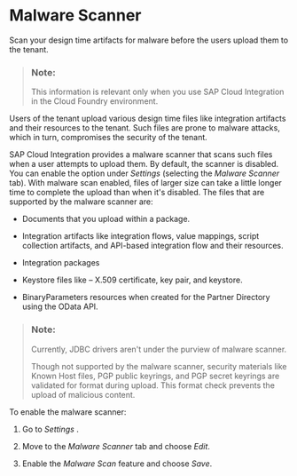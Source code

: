 <!-- loio37df65738ad14d44a3f4cfbd810640bc -->

# Malware Scanner

Scan your design time artifacts for malware before the users upload them to the tenant.

> ### Note:  
> This information is relevant only when you use SAP Cloud Integration in the Cloud Foundry environment.

Users of the tenant upload various design time files like integration artifacts and their resources to the tenant. Such files are prone to malware attacks, which in turn, compromises the security of the tenant.

SAP Cloud Integration provides a malware scanner that scans such files when a user attempts to upload them. By default, the scanner is disabled. You can enable the option under *Settings* \(selecting the *Malware Scanner* tab\). With malware scan enabled, files of larger size can take a little longer time to complete the upload than when it's disabled. The files that are supported by the malware scanner are:

-   Documents that you upload within a package.

-   Integration artifacts like integration flows, value mappings, script collection artifacts, and API-based integration flow and their resources.

-   Integration packages

-   Keystore files like – X.509 certificate, key pair, and keystore.

-   BinaryParameters resources when created for the Partner Directory using the OData API.


> ### Note:  
> Currently, JDBC drivers aren't under the purview of malware scanner.
> 
> Though not supported by the malware scanner, security materials like Known Host files, PGP public keyrings, and PGP secret keyrings are validated for format during upload. This format check prevents the upload of malicious content.

To enable the malware scanner:

1.  Go to *Settings* .

2.  Move to the *Malware Scanner* tab and choose *Edit*.

3.  Enable the *Malware Scan* feature and choose *Save*.


